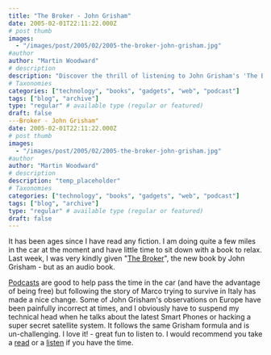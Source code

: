 ```yaml
---
title: "The Broker - John Grisham"
date: 2005-02-01T22:11:22.000Z
# post thumb
images:
  - "/images/post/2005/02/2005-the-broker-john-grisham.jpg"
#author
author: "Martin Woodward"
# description
description: "Discover the thrill of listening to John Grisham's 'The Broker,' a captivating audio book that entertains with a blend of adventure and wit."
# Taxonomies
categories: ["technology", "books", "gadgets", "web", "podcast"]
tags: ["blog", "archive"]
type: "regular" # available type (regular or featured)
draft: false
---Broker - John Grisham"
date: 2005-02-01T22:11:22.000Z
# post thumb
images:
  - "/images/post/2005/02/2005-the-broker-john-grisham.jpg"
#author
author: "Martin Woodward"
# description
description: "temp_placeholder"
# Taxonomies
categories: ["technology", "books", "gadgets", "web", "podcast"]
tags: ["blog", "archive"]
type: "regular" # available type (regular or featured)
draft: false
---
```

[](http://www.amazon.co.uk/exec/obidos/ASIN/1856869717/woodwardwebcom)It has been ages since I have read any fiction.  I am doing quite a few miles in the car at the moment and have little time to sit down with a book to relax.  Last week, I was very kindly given "[The Broker](http://www.amazon.co.uk/exec/obidos/ASIN/1844131629/woodwardwebcom)", the new book by John Grisham - but as an audio book.

[Podcasts](http://en.wikipedia.org/wiki/Podcasting) are good to help pass the time in the car (and have the advantage of being free) but following the story of Marco trying to survive in Italy has made a nice change.  Some of John Grisham's observations on Europe have been painfully incorrect at times, and I obviously have to suspend my technical head when he talks about the latest Smart Phones or hacking a super secret satellite system.  It follows the same Grisham formula and is un-challenging.  I love it! - great fun to listen to.  I would recommend you take a [read](http://www.amazon.co.uk/exec/obidos/ASIN/1844131629/woodwardwebcom) or a [listen](http://www.amazon.co.uk/exec/obidos/ASIN/1856869717/woodwardwebcom) if you have the time.